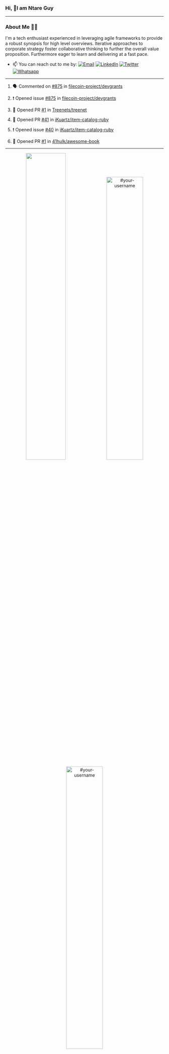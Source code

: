 ### Hi, 👋I am Ntare Guy

---

### About Me 👨‍💻

I'm a tech enthusiast experienced in leveraging agile frameworks to provide a robust synopsis for high level overviews. Iterative approaches to corporate strategy foster collaborative thinking to further the overall value proposition. Furthermore eager to learn and delivering at a fast pace.

- 📫 You can reach out to me by:
  [![Email](https://img.shields.io/badge/--gmail?label=Gmail&logo=Gmail&style=social)](mailto:gntare2@gmail.com)
  [![LinkedIn](https://img.shields.io/badge/--linkedin?label=LinkedIn&logo=LinkedIn&style=social)](https://www.linkedin.com/in/ntare-guy)
  [![Twitter](https://img.shields.io/badge/--twitter?label=Twitter&logo=Twitter&style=social)](https://twitter.com/ntare_guy)
  [![Whatsapp](https://img.shields.io/badge/--whatsapp?label=Whatsapp&logo=whatsapp&style=social)](https://api.whatsapp.com/send?phone=+250780770022&text=Hello%20Guy!%20%F0%9F%91%8B%F0%9F%8F%BB)

---

<!--START_SECTION:activity-->
1. 🗣 Commented on [#875](https://github.com/filecoin-project/devgrants/issues/875) in [filecoin-project/devgrants](https://github.com/filecoin-project/devgrants)

2. ❗️ Opened issue [#875](https://github.com/filecoin-project/devgrants/issues/875) in [filecoin-project/devgrants](https://github.com/filecoin-project/devgrants)
3. 💪 Opened PR [#1](https://github.com/Treenets/treenet/pull/1) in [Treenets/treenet](https://github.com/Treenets/treenet)
4. 💪 Opened PR [#41](https://github.com/iKuartz/item-catalog-ruby/pull/41) in [iKuartz/item-catalog-ruby](https://github.com/iKuartz/item-catalog-ruby)
5. ❗️ Opened issue [#40](https://github.com/iKuartz/item-catalog-ruby/issues/40) in [iKuartz/item-catalog-ruby](https://github.com/iKuartz/item-catalog-ruby)
5. 💪 Opened PR [#1](https://github.com/41hulk/awesome-book/pull/1) in [41hulk/awesome-book](https://github.com/41hulk/awesome-book)
<!--END_SECTION:activity-->

---

<p align="center">
<img width="50%" src="https://github-readme-stats.vercel.app/api?username=41hulk&theme=highcontrast&hide_border=true alt="#your-username" />
<img width="48%" src="https://github-readme-stats.vercel.app/api/top-langs?username=41hulk&show_icons=true&theme=dark&locale=en&layout=compact&hide_border=true" alt="#your-username" />
<img width="48%" src="https://github-readme-streak-stats.herokuapp.com/?user=41hulk&theme=highcontrast&hide_border=true" alt="#your-username" />
</p>
